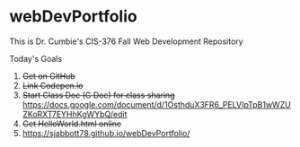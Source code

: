 # webDevPortfolio
This is Dr. Cumbie's CIS-376 Fall Web Development Repository

Today's Goals
1. <s>Get on GitHub</s>
2. <s>Link Codepen.io</s>
3. <s>Start Class Doc (G Doc) for class sharing</s>
  https://docs.google.com/document/d/1OsthduX3FR6_PELVIpTpB1wWZUZKoRXT7EYHhKgWYbQ/edit
4. <s>Get HelloWorld.html online</s>
5. https://sjabbott78.github.io/webDevPortfolio/
